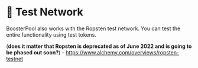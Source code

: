 # 🔄 Test Network

BoosterPool also works with the Ropsten test network. You can test the entire functionality using test tokens.

(**does it matter that Ropsten is deprecated as of June 2022 and is going to be phased out soon?**) - https://www.alchemy.com/overviews/ropsten-testnet
